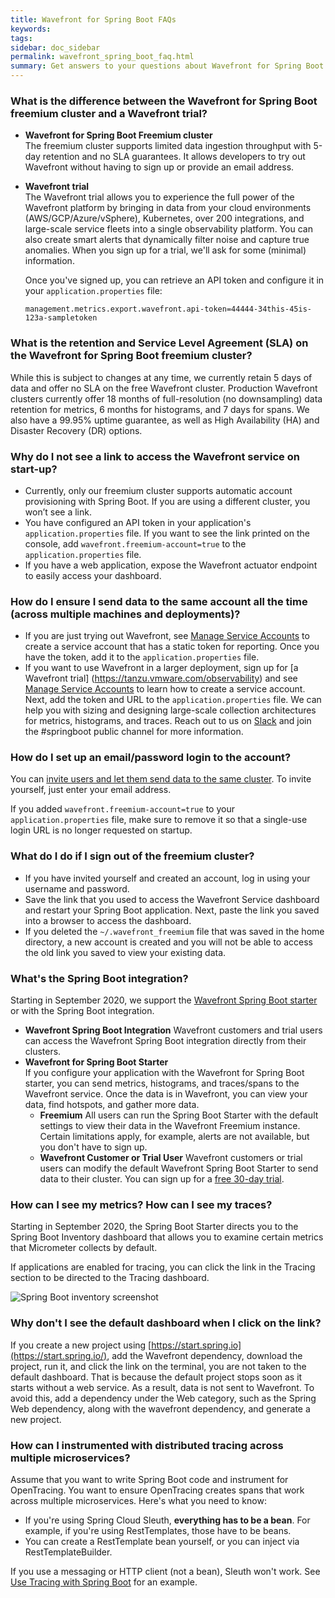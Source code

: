 ```yaml
---
title: Wavefront for Spring Boot FAQs
keywords:
tags:
sidebar: doc_sidebar
permalink: wavefront_spring_boot_faq.html
summary: Get answers to your questions about Wavefront for Spring Boot
---
```


### What is the difference between the Wavefront for Spring Boot freemium cluster and a Wavefront trial?

* **Wavefront for Spring Boot Freemium cluster** <br/>The freemium cluster supports limited data ingestion throughput with 5-day retention and no SLA guarantees. It allows developers to try out Wavefront without having to sign up or provide an email address.

* **Wavefront trial** <br/>The Wavefront trial allows you to experience the full power of the Wavefront platform by bringing in data from your cloud environments (AWS/GCP/Azure/vSphere), Kubernetes, over 200 integrations, and large-scale service fleets into a single observability platform. You can also create smart alerts that dynamically filter noise and capture true anomalies. When you sign up for a trial, we'll ask for some (minimal) information.

  Once you've signed up, you can retrieve an API token and configure it in your `application.properties` file:
  ```
  management.metrics.export.wavefront.api-token=44444-34this-45is-123a-sampletoken
  ```

### What is the retention and Service Level Agreement (SLA) on the Wavefront for Spring Boot freemium cluster?

While this is subject to changes at any time, we currently retain 5 days of data and offer no SLA on the free Wavefront cluster. Production Wavefront clusters currently offer 18 months of full-resolution (no downsampling) data retention for metrics, 6 months for histograms, and 7 days for spans. We also have a 99.95% uptime guarantee, as well as High Availability (HA) and Disaster Recovery (DR) options.


### Why do I not see a link to access the Wavefront service on start-up?

* Currently, only our freemium cluster supports automatic account provisioning with Spring Boot. If you are using a different cluster, you won’t see a link.
* You have configured an API token in your application's `application.properties` file. If you want to see the link printed on the console, add `wavefront.freemium-account=true` to the `application.properties` file.
* If you have a web application, expose the Wavefront actuator endpoint to easily access your dashboard.

### How do I ensure I send data to the same account all the time (across multiple machines and deployments)?
* If you are just trying out Wavefront, see [Manage Service Accounts](service-accounts.html) to create a service account that has a static token for reporting. Once you have the token, add it to the `application.properties` file.
* If you want to use Wavefront in a larger deployment, sign up for [a Wavefront trial] (https://tanzu.vmware.com/observability) and see [Manage Service Accounts](service-accounts.html) to learn how to create a service account. Next, add the token and URL to the `application.properties` file. We can help you with sizing and designing large-scale collection architectures for metrics, histograms, and traces. Reach out to us on [Slack](https://www.wavefront.com/join-public-slack) and join the #springboot public channel for more information.

### How do I set up an email/password login to the account?

You can [invite users and let them send data to the same cluster](wavefront_springboot.html#custom-configurations). To invite yourself, just enter your email address.

If you added `wavefront.freemium-account=true` to your `application.properties` file, make sure to remove it so that a single-use login URL is no longer requested on startup.

### What do I do if I sign out of the freemium cluster?

* If you have invited yourself and created an account, log in using your username and password.
* Save the link that you used to access the Wavefront Service dashboard and restart your Spring Boot application. Next, paste the link you saved into a browser to access the dashboard.
* If you deleted the `~/.wavefront_freemium` file that was saved in the home directory, a new account is created and you will not be able to access the old link you saved to view your existing data.

### What's the Spring Boot integration?

Starting in September 2020, we support the [Wavefront Spring Boot starter](https://github.com/wavefrontHQ/wavefront-spring-boot) or with the Spring Boot integration.

* **Wavefront Spring Boot Integration** Wavefront customers and trial users can access the Wavefront Spring Boot integration directly from their clusters.
* **Wavefront for Spring Boot Starter**<br/> If you configure your application with the Wavefront for Spring Boot starter, you can send metrics, histograms, and traces/spans to the Wavefront service. Once the data is in Wavefront, you can view your data, find hotspots, and gather more data.
  - **Freemium** All users can run the Spring Boot Starter with the default settings to view their data in the Wavefront Freemium instance. Certain limitations apply, for example, alerts are not available, but you don't have to sign up.
  - **Wavefront Customer or Trial User** Wavefront customers or trial users can modify the default Wavefront Spring Boot Starter to send data to their cluster. You can sign up for a [free 30-day trial](https://tanzu.vmware.com/observability).

### How can I see my metrics? How can I see my traces?

Starting in September 2020, the Spring Boot Starter directs you to the Spring Boot Inventory dashboard that allows you to examine certain metrics that Micrometer collects by default.

If applications are enabled for tracing, you can click the link in the Tracing section to be directed to the Tracing dashboard.

![Spring Boot inventory screenshot](images/springboot_metrics_callout.png)

### Why don't I see the default dashboard when I click on the link?
If you create a new project using [https://start.spring.io](https://start.spring.io/), add the Wavefront dependency, download the project, run it, and click the link on the terminal, you are not taken to the default dashboard.
That is because the default project stops soon as it starts without a web service. As a result, data is not sent to Wavefront. To avoid this, add a dependency under the Web category, such as the Spring Web dependency, along with the wavefront dependency, and generate a new project.

### How can I instrumented with distributed tracing across multiple microservices?

Assume that you want to write Spring Boot code and instrument for OpenTracing. You want to ensure OpenTracing creates spans that work across multiple microservices.  Here's what you need to know:
* If you're using Spring Cloud Sleuth, **everything has to be a bean**. For example, if you're using RestTemplates, those have to be beans.
* You can create a RestTemplate bean yourself, or you can inject via RestTemplateBuilder.

If you use a messaging or HTTP client (not a bean), Sleuth won't work. See [Use Tracing with Spring Boot](tracing_best_practices.html#using-tracing-with-spring-boot) for an example.

<!--

### Why do I get an `Failed to retrieve existing account information` error?

If you have not used your freemium account for sometime, Tanzu Observability by Wavefront deletes the account. Therefore, when you try to run the application and send data to the freemium account that was deleted, your see the following error:

```
Failed to retrieve existing account information from https://wavefront.surf. The error was:

You are not authorized to perform this operation
```

To send data to Tanzu Observability, delete the ~/.wavefront_freemium file, and run the application again to create a new account.

-->
